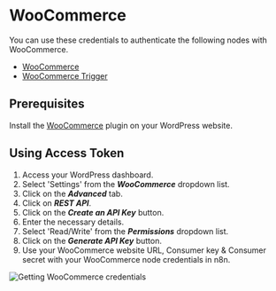 # WooCommerce

You can use these credentials to authenticate the following nodes with WooCommerce.
- [WooCommerce](/workflow/integrations/nodes/workflow-nodes-base.wooCommerce/)
- [WooCommerce Trigger](/workflow/integrations/trigger-nodes/workflow-nodes-base.wooCommerceTrigger/)

## Prerequisites

Install the [WooCommerce](https://woocommerce.com/) plugin on your WordPress website.

## Using Access Token

1. Access your WordPress dashboard.
2. Select 'Settings' from the ***WooCommerce*** dropdown list.
3. Click on the ***Advanced*** tab.
4. Click on ***REST API***.
5. Click on the ***Create an API Key*** button.
6. Enter the necessary details.
7. Select 'Read/Write' from the ***Permissions*** dropdown list.
8. Click on the ***Generate API Key*** button.
9. Use your WooCommerce website URL, Consumer key & Consumer secret with your WooCommerce node credentials in n8n.

![Getting WooCommerce credentials](/_images/integrations/credentials/woocommerce/using-access-token.gif)
